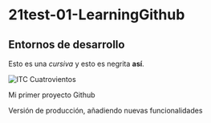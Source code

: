 # 21test-01-LearningGithub

## Entornos de desarrollo

Esto es una _cursiva_ y esto es negrita **así**.

![ITC Cuatrovientos](http://cuatrov1-cp5028.wordpresstemporal.com/wp-content/uploads/2019/07/logo-cuatrovientos-2-1.png)



Mi primer proyecto Github


Versión de producción, añadiendo nuevas funcionalidades

